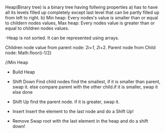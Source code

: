 
Heap(Binary tree) is a binary tree having follwing properties
a) has to have all its levels filled up completely except last level that can be partly filled up from left to right.
b) Min heap: Every nodes's value is smaller than or equal to childern nodes values, Max heap: Every nodes value is greater than or equal to children nodes values.


-Heap is not sorted. It can be represented using arrays.

Children node value from parent node: 2*i+1, 2*i+2.
Parent node from Child node: Math.floor(i-1/2)



//Min Heap

- Build Heap


- Shift Down
  Find child nodes
  find the smallest, if it is smaller than parent, swap it.
  else compare parent with the other child.if it is smaller, swap it
  else done
  
- Shift Up
  find the parent node. if it is greater, swap it.
  
- Insert
Insert the element to the last node and do a Shift Up!

- Remove
Swap root with the last element in the heap and do a shift down!


